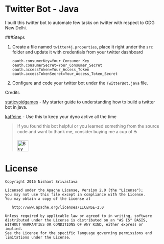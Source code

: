 # Twitter Bot - Java

I built this twitter bot to automate few tasks on twitter with respect to GDG New Delhi.

###Steps
1. Create a file named `twitter4j.properties`, place it right under the `src` folder and update it with credentials from your twitter dashboard

    ```
   oauth.consumerKey=Your_Consumer_Key
    oauth.consumerSecret=Your_Consumer_Secret
    oauth.accessToken=Your_Access_Token
    oauth.accessTokenSecret=Your_Access_Token_Secret
    ``` 
1. Configure and code your twitter bot under the `TwitterBot.java` file.


Credits

[staticvoidgames](http://staticvoidgames.com/tutorials/howTo/twitterBot) - My starter guide to understanding how to build a twitter bot in java.

[kaffeine](https://kaffeine.herokuapp.com/#!) - Use this to keep your dyno active all the time


> If you found this bot helpful or you learned something from the source code and want to thank me, consider buying me a cup of :coffee:
>
> <a href='https://ko-fi.com/A443EQ6' target='_blank'><img height='36' style='border:0px;height:36px;' src='https://az743702.vo.msecnd.net/cdn/kofi1.png?v=f' border='0' alt='Buy Me a Coffee at ko-fi.com' /></a>


License
=======

    Copyright 2016 Nishant Srivastava

    Licensed under the Apache License, Version 2.0 (the "License");
    you may not use this file except in compliance with the License.
    You may obtain a copy of the License at

       http://www.apache.org/licenses/LICENSE-2.0

    Unless required by applicable law or agreed to in writing, software
    distributed under the License is distributed on an "AS IS" BASIS,
    WITHOUT WARRANTIES OR CONDITIONS OF ANY KIND, either express or implied.
    See the License for the specific language governing permissions and
    limitations under the License.
